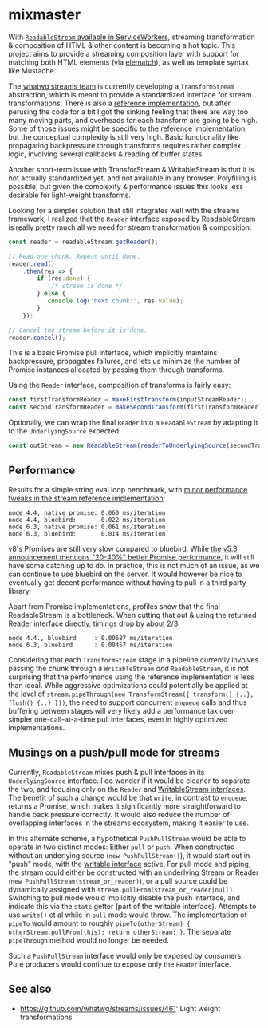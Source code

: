 # mixmaster

With [`ReadableStream` available in
ServiceWorkers](https://jakearchibald.com/2016/streams-ftw/), streaming
transformation & composition of HTML & other content is becoming a hot topic.
This project aims to provide a streaming composition layer with support for
matching both HTML elements (via
[elematch](https://github.com/wikimedia/elematch)), as well as template syntax
like Mustache.

The [whatwg streams team](https://streams.spec.whatwg.org/) is currently
developing a `TransformStream` abstraction, which is meant to provide a
standardized interface for stream transformations. There is also a [reference
implementation](https://github.com/whatwg/streams), but after perusing the
code for a bit I got the sinking feeling that there are way too many moving
parts, and overheads for each transform are going to be high. Some of those
issues might be specific to the reference implementation, but the conceptual
complexity is still very high. Basic functionality like propagating
backpressure through transforms requires rather complex logic, involving
several callbacks & reading of buffer states.

Another short-term issue with TransforStream & WritableStream is that it is
not actually standardized yet, and not available in any browser. Polyfilling
is possible, but given the complexity & performance issues this looks less
desirable for light-weight transforms. 

Looking for a simpler solution that still integrates well with the streams
framework, I realized that the `Reader` interface exposed by ReadableStream is
really pretty much all we need for stream transformation & composition:

```javascript
const reader = readableStream.getReader();

// Read one chunk. Repeat until done.
reader.read()
    .then(res => {
        if (res.done) { 
            /* stream is done */ 
        } else {
           console.log('next chunk:', res.value);
        }
    });

// Cancel the stream before it is done.
reader.cancel();
```

This is a basic Promise pull interface, which implicitly maintains
backpressure, propagates failures, and lets us minimize the number of Promise
instances allocated by passing them through transforms.

Using the `Reader` interface, composition of transforms is fairly easy:
```javascript
const firstTransformReader = makeFirstTransform(inputStreamReader);
const secondTransformReader = makeSecondTransform(firstTransformReader);
```

Optionally, we can wrap the final `Reader` into a `ReadableStream` by adapting
it to the `UnderlyingSource` expected:
```javascript
const outStream = new ReadableStream(readerToUnderlyingSource(secondTransformReader));
```

## Performance

Results for a simple string eval loop benchmark, with [minor performance
tweaks in the stream reference
implementation](https://github.com/whatwg/streams/compare/master...gwicke:performance_improvements):

```
node 4.4, native promise: 0.060 ms/iteration
node 4.4, bluebird:       0.022 ms/iteration
node 6.3, native promise: 0.061 ms/iteration
node 6.3, bluebird:       0.014 ms/iteration
```

v8's Promises are still very slow compared to bluebird. While [the v5.3
announcement mentions "20-40%" better Promise
performance](http://v8project.blogspot.com/2016/07/v8-release-53.html), it
will still have some catching up to do. In practice, this is not much of an
issue, as we can continue to use bluebird on the server. It would however be
nice to eventually get decent performance without having to pull in a third
party library.

Apart from Promise implementations, profiles show that the final
ReadableStream is a bottleneck. When cutting that out & using the returned
Reader interface directly, timings drop by about 2/3:

```
node 4.4., bluebird     : 0.00687 ms/iteration
node 6.3, bluebird      : 0.00457 ms/iteration
```

Considering that each `TransformStream` stage in a pipeline currently involves
passing the chunk through a `WritableStream` *and* `ReadableStream`, it is not
surprising that the performance using the reference implementation is less
than ideal. While aggressive optimizations could potentially be applied at the
level of `stream.pipeThrough(new TransformStream({ transform() {..}, flush()
{..} }))`, the need to support concurrent `enqueue` calls and thus buffering
between stages will very likely add a performance tax over simpler
one-call-at-a-time pull interfaces, even in highly optimized implementations.

## Musings on a push/pull mode for streams

Currently, `ReadableStream` mixes push & pull interfaces in its
`UnderlyingSource` interface. I do wonder if it would be cleaner to separate
the two, and focusing only on the `Reader` and [WritableStream
interfaces](https://streams.spec.whatwg.org/#ws-prototype). The benefit of
such a change would be that `write`, in contrast to `enqueue`, returns a
Promise, which makes it significantly more straightforward to handle
back pressure correctly. It would also reduce the number of overlapping
interfaces in the streams ecosystem, making it easier to use.

In this alternate scheme, a hypothetical `PushPullStream` would be able to
operate in two distinct modes: Either `pull` or `push`. When constructed
without an underlying source (`new PushPullStream()`), it would start out in
"push" mode, with the [writable
interface](https://streams.spec.whatwg.org/#ws-prototype) active. For pull
mode and piping, the stream could either be constructed with an underlying
Stream or Reader (`new PushPullStream(stream_or_reader)`), or a pull source
could be dynamically assigned with `stream.pullFrom(stream_or_reader|null)`.
Switching to pull mode would implicitly disable the push interface, and
indicate this via the `state` getter (part of the writable interface).
Attempts to use `write()` et al while in `pull` mode would throw. The
implementation of `pipeTo` would amount to roughly
`pipeTo(otherStream) { otherStream.pullFrom(this); return otherStream;
}`. The separate `pipeThrough` method would no longer be needed.

Such a `PushPullStream` interface would only be exposed by consumers. Pure
producers would continue to expose only the `Reader`
interface.

## See also

- https://github.com/whatwg/streams/issues/461: Light weight transformations
